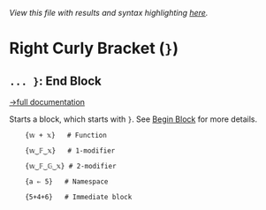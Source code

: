*View this file with results and syntax highlighting [here](https://mlochbaum.github.io/BQN/help/endblock.html).*

# Right Curly Bracket (`}`)

## `... }`: End Block
[→full documentation](../doc/syntax.md#blocks)

Starts a block, which starts with `}`. See [Begin Block](beginblock.md) for more details.

        {𝕨 + 𝕩}   # Function

        {𝕨‿𝔽‿𝕩}   # 1-modifier

        {𝕨‿𝔽‿𝔾‿𝕩} # 2-modifier

        {a ⇐ 5}   # Namespace

        {5+4+6}   # Immediate block
